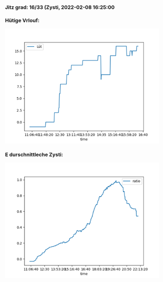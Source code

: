 ### Jitz grad: 16/33 (Zysti, 2022-02-08 16:25:00

### Hütige Vrlouf:
![Graph](Today.png)

### E durschnittleche Zysti:
![Graph](Zysti.png)